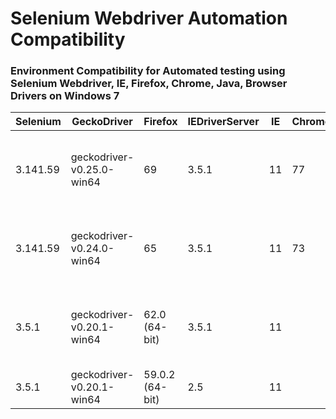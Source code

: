 # Selenium Webdriver Automation Compatibility
### Environment Compatibility for Automated testing using Selenium Webdriver, IE, Firefox, Chrome, Java, Browser Drivers on Windows 7 ###

| Selenium | GeckoDriver | Firefox | IEDriverServer | IE | ChromeDriver | Chrome | OS | Comments |
| --- | --- | --- | --- | --- | --- | --- | --- | --- |
| 3.141.59 | geckodriver-v0.25.0-win64	| 69	| 3.5.1 |	11	| 77 | 77 | Win10 | Compatible but some webdriver command dont work in IE11 |
| 3.141.59 | geckodriver-v0.24.0-win64	| 65	| 3.5.1 |	11	| 73 | 73 | Win7 | Compatible but some webdriver command dont work in IE11 |
| 3.5.1 |	geckodriver-v0.20.1-win64 |	62.0 (64-bit) |	3.5.1 |	11 |  |  | Win7 |	Compatible but some webdriver command dont work in IE11 |
|	3.5.1	|	geckodriver-v0.20.1-win64	|	59.0.2 (64-bit)	|	2.5	|	11 |  |  | Win7 |	Compatible |	  


